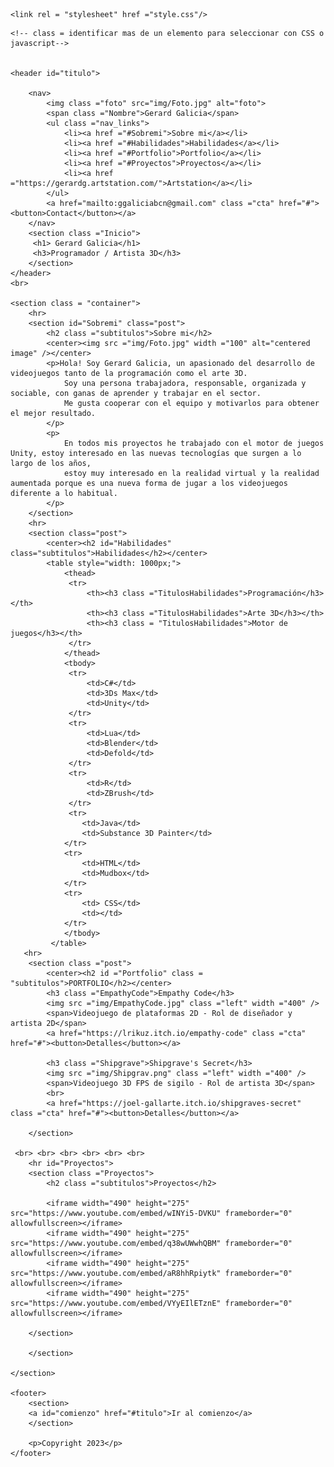 <!DOCTYPE html>
<html>
<head>
    <title>Gerard Galicia Portfolio</title>
    <link rel="preconnect" href="https://fonts.googleapis.com">
    <link rel="preconnect" href="https://fonts.gstatic.com" crossorigin>
    <link href="https://fonts.googleapis.com/css2?family=Montserrat&family=Roboto:wght@300&display=swap" rel="stylesheet">

    <link rel = "stylesheet" href ="style.css"/>
</head>
<body>
    <div class = "bar" id="menu" ></div>


    <!-- class = identificar mas de un elemento para seleccionar con CSS o javascript-->


    <header id="titulo">
       
        <nav>
            <img class ="foto" src="img/Foto.jpg" alt="foto">
            <span class ="Nombre">Gerard Galicia</span>
            <ul class ="nav_links">    
                <li><a href ="#Sobremi">Sobre mi</a></li>
                <li><a href ="#Habilidades">Habilidades</a></li>
                <li><a href ="#Portfolio">Portfolio</a></li>
                <li><a href ="#Proyectos">Proyectos</a></li>
                <li><a href ="https://gerardg.artstation.com/">Artstation</a></li>
            </ul>
            <a href="mailto:ggaliciabcn@gmail.com" class ="cta" href="#"><button>Contact</button></a>
        </nav>
        <section class ="Inicio">
         <h1> Gerard Galicia</h1>
         <h3>Programador / Artista 3D</h3>
        </section>
    </header>
    <br>
    
    <section class = "container">
        <hr>
        <section id="Sobremi" class="post">
            <h2 class ="subtitulos">Sobre mi</h2>
            <center><img src ="img/Foto.jpg" width ="100" alt="centered image" /></center>
            <p>Hola! Soy Gerard Galicia, un apasionado del desarrollo de videojuegos tanto de la programación como el arte 3D.
                Soy una persona trabajadora, responsable, organizada y sociable, con ganas de aprender y trabajar en el sector.
                Me gusta cooperar con el equipo y motivarlos para obtener el mejor resultado.
            </p>
            <p>
                En todos mis proyectos he trabajado con el motor de juegos Unity, estoy interesado en las nuevas tecnologías que surgen a lo largo de los años,
                estoy muy interesado en la realidad virtual y la realidad aumentada porque es una nueva forma de jugar a los videojuegos diferente a lo habitual.
            </p>
        </section>
        <hr>
        <section class="post">
            <center><h2 id="Habilidades" class="subtitulos">Habilidades</h2></center>
            <table style="width: 1000px;">
                <thead>
                 <tr>
                     <th><h3 class ="TitulosHabilidades">Programación</h3></th>
                     <th><h3 class ="TitulosHabilidades">Arte 3D</h3></th>
                     <th><h3 class = "TitulosHabilidades">Motor de juegos</h3></th>
                 </tr>
                </thead>
                <tbody>
                 <tr>
                     <td>C#</td>
                     <td>3Ds Max</td>
                     <td>Unity</td>
                 </tr>
                 <tr>
                     <td>Lua</td>
                     <td>Blender</td>
                     <td>Defold</td>
                 </tr>
                 <tr>
                     <td>R</td>
                     <td>ZBrush</td>
                 </tr>
                 <tr>
                    <td>Java</td>
                    <td>Substance 3D Painter</td>
                </tr>
                <tr>
                    <td>HTML</td>
                    <td>Mudbox</td>
                </tr>
                <tr>
                    <td> CSS</td>
                    <td></td>
                </tr>
                </tbody>
             </table>
       <hr>
        <section class ="post">
            <center><h2 id ="Portfolio" class = "subtitulos">PORTFOLIO</h2></center>
            <h3 class ="EmpathyCode">Empathy Code</h3>
            <img src ="img/EmpathyCode.jpg" class ="left" width ="400" />
            <span>Videojuego de plataformas 2D - Rol de diseñador y artista 2D</span>
            <a href="https://lrikuz.itch.io/empathy-code" class ="cta" href="#"><button>Detalles</button></a>

            <h3 class ="Shipgrave">Shipgrave's Secret</h3>
            <img src ="img/Shipgrav.png" class ="left" width ="400" />
            <span>Videojuego 3D FPS de sigilo - Rol de artista 3D</span>
            <br>
            <a href="https://joel-gallarte.itch.io/shipgraves-secret" class ="cta" href="#"><button>Detalles</button></a>
            
        </section>

     <br> <br> <br> <br> <br> <br> 
        <hr id="Proyectos">
        <section class ="Proyectos">
            <h2 class ="subtitulos">Proyectos</h2>

            <iframe width="490" height="275" src="https://www.youtube.com/embed/wINYi5-DVKU" frameborder="0" allowfullscreen></iframe>
            <iframe width="490" height="275" src="https://www.youtube.com/embed/q38wUWwhQBM" frameborder="0" allowfullscreen></iframe>
            <iframe width="490" height="275" src="https://www.youtube.com/embed/aR8hhRpiytk" frameborder="0" allowfullscreen></iframe>
            <iframe width="490" height="275" src="https://www.youtube.com/embed/VYyEIlETznE" frameborder="0" allowfullscreen></iframe>
            
        </section>

        </section>

    </section>

    <footer>
        <section>
        <a id="comienzo" href="#titulo">Ir al comienzo</a>
        </section>
        
        <p>Copyright 2023</p>
    </footer>
    
</body>
</html>
